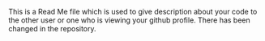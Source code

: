 This is a Read Me file which is used to give description about your code to the other user or one who is viewing your github profile.
There has been changed in the repository.